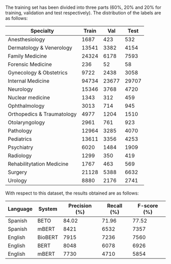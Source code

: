 The training set has been divided into three parts (60%, 20% and 20% for training, validation and test respectively). The distribution of the labels are as follows:

| Specialty | Train | Val | Test| 
| --- | --- | --- | --- |
|Anesthesiology | 1687 | 423 | 532 |
| Dermatology & Venerology | 13541 | 3382 | 4154 |
| Family Medicine | 24324 | 6178 | 7593 |
| Forensic Medicine | 236 | 52 | 58 |
| Gynecology & Obstetrics | 9722 | 2438 | 3058 |
| Internal Medicine | 94734 | 23677 | 29707 |
| Neurology | 15346 | 3768 | 4720 |
| Nuclear medicine | 1343 | 312 | 459 |
| Ophthalmology | 3013 | 714 | 945 |
| Orthopedics & Traumatology | 4977 | 1204 | 1510 |
| Otolaryngology | 2961 | 761 | 923 |
| Pathology | 12964 | 3285 | 4070 |
| Pediatrics | 13611 | 3356 | 4253 |
| Psychiatry | 6020 | 1484 | 1909 |
| Radiology | 1299 | 350 | 419 |
| Rehabilitytation Medicine | 1767 | 463 | 569 |
| Surgery | 21128 | 5388 | 6632 |
| Urology | 8880 | 2176 | 2741 |

With respect to this dataset, the results obtained are as follows:

| Language | System | Precision (%) | Recall (%) | F-score (\%) |
| --- | --- | --- | --- | --- |
| Spanish | BETO | 84.02 | 71.96 | 77.52 |
| Spanish | mBERT | 8421 | 6532 | 7357 |
| English | BioBERT | 7915 | 7236 | 7560 |
| English | BERT | 8048 | 6078 | 6926 |
| English | mBERT | 7730 | 4710 | 5854 |
